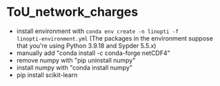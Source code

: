 # ToU_network_charges

* install environment with <code>conda env create -n linopti -f linopti-environment.yml</code> (The packages in the environment suppose that you're  using Python 3.9.18 and Sypder 5.5.x)
* manually add "conda install -c conda-forge netCDF4"
* remove numpy with "pip uninstall numpy"
* install numpy with "conda install numpy"
* pip install scikit-learn

